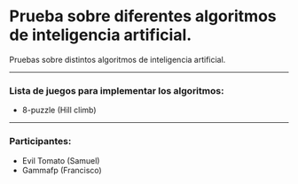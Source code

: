 # Prueba sobre diferentes algoritmos de inteligencia artificial.
Pruebas sobre distintos algoritmos de inteligencia artificial.

--- 
### Lista de juegos para implementar los algoritmos: 
- 8-puzzle (Hill climb)

--- 
### Participantes:
- Evil Tomato (Samuel)
- Gammafp (Francisco)